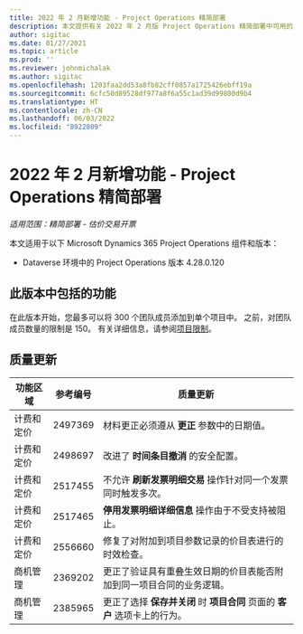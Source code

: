 ```yaml
---
title: 2022 年 2 月新增功能 - Project Operations 精简部署
description: 本文提供有关 2022 年 2 月版 Project Operations 精简部署中可用的质量更新的信息。
author: sigitac
ms.date: 01/27/2021
ms.topic: article
ms.prod: ''
ms.reviewer: johnmichalak
ms.author: sigitac
ms.openlocfilehash: 1203faa2dd53a8fb82cff0857a1725426ebff19a
ms.sourcegitcommit: 6cfc50d89528df977a8f6a55c1ad39d99800d9b4
ms.translationtype: HT
ms.contentlocale: zh-CN
ms.lasthandoff: 06/03/2022
ms.locfileid: "8922809"
---
```

# <a name="whats-new-february-2022---project-operations-lite-deployment"></a>2022 年 2 月新增功能 - Project Operations 精简部署

_适用范围：精简部署 - 估价交易开票_

本文适用于以下 Microsoft Dynamics 365 Project Operations 组件和版本：

- Dataverse 环境中的 Project Operations 版本 4.28.0.120

## <a name="features-included-in-this-release"></a>此版本中包括的功能

在此版本开始，您最多可以将 300 个团队成员添加到单个项目中。 之前，对团队成员数量的限制是 150。 有关详细信息，请参阅[项目限制](../../project-management/create-wbs.md#project-limitations)。

## <a name="quality-updates"></a>质量更新

| 功能区域 | 参考编号 | 质量更新 |
| --- | --- | --- |
| 计费和定价 | 2497369 | 材料更正必须遵从 **更正** 参数中的日期值。 |
| 计费和定价 | 2498697 | 改进了 **时间条目撤消** 的安全配置。 |
| 计费和定价 | 2517455 | 不允许 **刷新发票明细交易** 操作针对同一个发票同时触发多次。 |
| 计费和定价 | 2517465 | **停用发票明细详细信息** 操作由于不受支持被阻止。 |
| 计费和定价 | 2556660 | 修复了对附加到项目参数记录的价目表进行的时效检查。 |
|   商机管理 | 2369202 | 更正了验证具有重叠生效日期的价目表能否附加到同一项目合同的业务逻辑。 |
|   商机管理 | 2385965 | 更正了选择 **保存并关闭** 时 **项目合同** 页面的 **客户** 选项卡上的行为。 |
